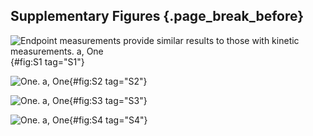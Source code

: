 ## Supplementary Figures {.page_break_before}

![**Endpoint measurements provide similar results to those with kinetic measurements.**
a, One
](./output/FigureS1.svg){#fig:S1 tag="S1"}

![**One.**
a, One
](./output/FigureS2.svg){#fig:S2 tag="S2"}

![**One.**
a, One
](./output/FigureS3.svg){#fig:S3 tag="S3"}

![**One.**
a, One
](./output/FigureS4.svg){#fig:S4 tag="S4"}